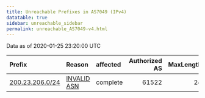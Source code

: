 ```yaml
---
title: Unreachable Prefixes in AS7049 (IPv4)
datatable: true
sidebar: unreachable_sidebar
permalink: unreachable_AS7049-v4.html
---
```


Data as of 2020-01-25 23:20:00 UTC


<div class="datatable-begin"></div>

| Prefix                                                   | Reason                                                                                                | affected   |   Authorized AS |   MaxLength | Anchor                                         |   unreachable /24s |
|:---------------------------------------------------------|:------------------------------------------------------------------------------------------------------|:-----------|----------------:|------------:|:-----------------------------------------------|-------------------:|
| [200.23.206.0/24](https://stat.ripe.net/200.23.206.0/24) | [INVALID ASN](https://rpki-validator.ripe.net/announcement-preview?asn=AS7049&prefix=200.23.206.0/24) | complete   |           61522 |          24 | [LACNIC](unreachable_LACNIC_RPKI_Root-v4.html) |                  1 |

<div class="datatable-end"></div>